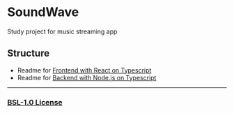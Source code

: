 # SoundWave

Study project for music streaming app

## Structure

-   Readme for [Frontend with React on Typescript](./frontend/README.md)
-   Readme for [Backend with Node.js on Typescript](./backend/README.md)

---

### [BSL-1.0 License](./LICENSE)
